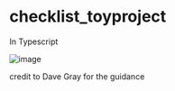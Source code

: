 # checklist_toyproject
In Typescript

![image](https://github.com/AmielDorval/checklist_toyproject/assets/73851901/eec9c563-53c1-442a-b8d6-70f78822fbc3)


credit to Dave Gray for the guidance

